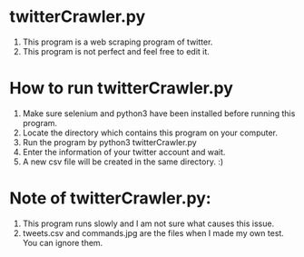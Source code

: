 # twitterCrawler.py
1. This program is a web scraping program of twitter.
2. This program is not perfect and feel free to edit it.

# How to run twitterCrawler.py
1. Make sure selenium and python3 have been installed before running this program.
2. Locate the directory which contains this program on your computer.
3. Run the program by python3 twitterCrawler.py
4. Enter the information of your twitter account and wait. 
5. A new csv file will be created in the same directory.  :)

# Note of twitterCrawler.py:
1. This program runs slowly and I am not sure what causes this issue.
2. tweets.csv and commands.jpg are the files when I made my own test. You can ignore them.
